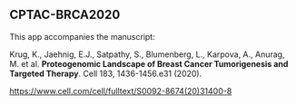 ## CPTAC-BRCA2020

This app accompanies the manuscript: 

Krug, K., Jaehnig, E.J., Satpathy, S., Blumenberg, L., Karpova, A., Anurag, M.  et al. **Proteogenomic Landscape of Breast Cancer Tumorigenesis and Targeted Therapy**. Cell 183, 1436-1456.e31 (2020).


https://www.cell.com/cell/fulltext/S0092-8674(20)31400-8